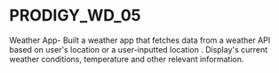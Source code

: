 # PRODIGY_WD_05
Weather App- Built a weather app that fetches data from a weather API based on user's location or a user-inputted location . Display's current weather conditions, temperature and other relevant information.
